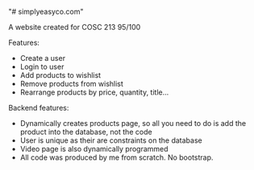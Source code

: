 "# simplyeasyco.com" 

A website created for COSC 213
95/100

Features:
- Create a user
- Login to user
- Add products to wishlist
- Remove products from wishlist
- Rearrange products by price, quantity, title...


Backend features:
- Dynamically creates products page, so all you need to do is add the product into the database, not the code
- User is unique as their are constraints on the database
- Video page is also dynamically programmed
- All code was produced by me from scratch. No bootstrap.
